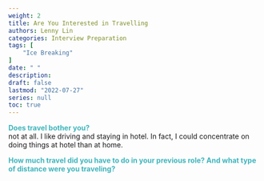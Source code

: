 ```yaml
---
weight: 2
title: Are You Interested in Travelling
authors: Lenny Lin
categories: Interview Preparation
tags: [
    "Ice Breaking"
]
date: " "
description: 
draft: false
lastmod: "2022-07-27"
series: null
toc: true
---
```



**<font color =#3fb5bd>Does travel bother you?</font>**   
not at all.  I like driving and staying in hotel.  In fact, I could concentrate on doing things at hotel than at home.  

**<font color =#3fb5bd>How much travel did you have to do in your previous role? And what type of distance were you traveling?</font>**  